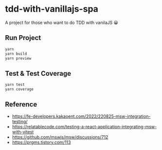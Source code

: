 # tdd-with-vanillajs-spa

A project for those who want to do TDD with vanilaJS 😀

## Run Project

```bash
yarn
yarn build
yarn preview
```

## Test & Test Coverage

```bash
yarn test
yarn coverage
```

## Reference

- https://fe-developers.kakaoent.com/2022/220825-msw-integration-testing/
- https://relatablecode.com/testing-a-react-application-integrating-msw-with-vitest
- https://github.com/mswjs/msw/discussions/712
- https://prgms.tistory.com/113
